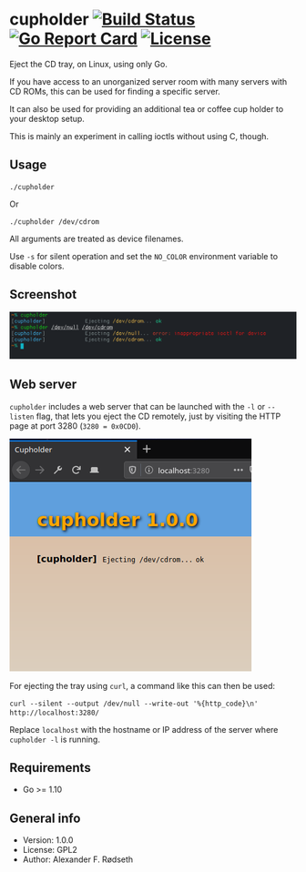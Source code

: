 # cupholder [![Build Status](https://travis-ci.com/xyproto/cupholder.svg?branch=master)](https://travis-ci.com/xyproto/cupholder) [![Go Report Card](https://goreportcard.com/badge/github.com/xyproto/cupholder)](https://goreportcard.com/report/github.com/xyproto/cupholder) [![License](https://img.shields.io/badge/License-GPL2-brightgreen)](https://raw.githubusercontent.com/xyproto/cupholder/master/LICENSE)

Eject the CD tray, on Linux, using only Go.

If you have access to an unorganized server room with many servers with CD ROMs, this can be used for finding a specific server.

It can also be used for providing an additional tea or coffee cup holder to your desktop setup.

This is mainly an experiment in calling ioctls without using C, though.

## Usage

    ./cupholder

Or

    ./cupholder /dev/cdrom

All arguments are treated as device filenames.

Use `-s` for silent operation and set the `NO_COLOR` environment variable to disable colors.

## Screenshot

![cupholder in action](img/screenshot.png)

## Web server

`cupholder` includes a web server that can be launched with the `-l` or `--listen` flag, that lets you eject the CD remotely, just by visiting the HTTP page at port 3280 (`3280 = 0x0CD0`).

![webpage](img/httpserver.png)

For ejecting the tray using `curl`, a command like this can then be used:

    curl --silent --output /dev/null --write-out '%{http_code}\n' http://localhost:3280/

Replace `localhost` with the hostname or IP address of the server where `cupholder -l` is running.

## Requirements

* Go >= 1.10

## General info

* Version: 1.0.0
* License: GPL2
* Author: Alexander F. Rødseth


